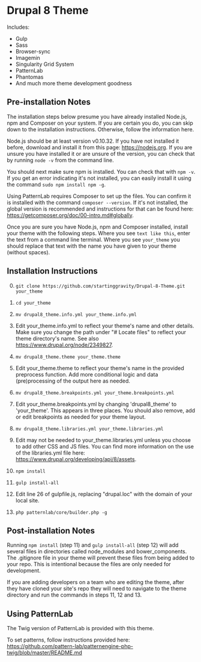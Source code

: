 # Drupal 8 Theme

Includes:
* Gulp
* Sass
* Browser-sync
* Imagemin
* Singularity Grid System
* PatternLab
* Phantomas
* And much more theme development goodness

## Pre-installation Notes

The installation steps below presume you have already installed Node.js, npm and Composer on your system. If you are certain you do, you can skip down to the installation instructions. Otherwise, follow the information here.

Node.js should be at least version v0.10.32. If you have not installed it before, download and install it from this page: https://nodejs.org. If you are unsure you have installed it or are unsure of the version, you can check that by running `node -v` from the command line.

You should next make sure npm is installed. You can check that with `npm -v`. If you get an error indicating it's not installed, you can easily install it using the command `sudo npm install npm -g`.

Using PatternLab requires Composer to set up the files. You can confirm it is installed with the command `composer --version`. If it's not installed, the global version is recommended and instructions for that can be found here: https://getcomposer.org/doc/00-intro.md#globally.

Once you are sure you have Node.js, npm and Composer installed, install your theme with the following steps. Where you see `text like this`, enter the text from a command line terminal. Where you see `your_theme` you should replace that text with the name you have given to your theme (without spaces).

## Installation Instructions

0. `git clone https://github.com/startinggravity/Drupal-8-Theme.git your_theme`

0. `cd your_theme`

0. `mv drupal8_theme.info.yml your_theme.info.yml`

0. Edit your_theme.info.yml to reflect your theme's name and other details. Make sure you change the path under "# Locate files" to reflect your theme directory's name. See also https://www.drupal.org/node/2349827.

0. `mv drupal8_theme.theme your_theme.theme`

0. Edit your_theme.theme to reflect your theme's name in the provided preprocess function. Add more conditional logic
and data (pre)processing of the output here as needed.

0. `mv drupal8_theme.breakpoints.yml your_theme.breakpoints.yml`

0. Edit your_theme.breakpoints.yml by changing 'drupal8_theme' to 'your_theme'. This appears in three places. You should also remove, add or edit breakpoints as needed for your theme layout.

0. `mv drupal8_theme.libraries.yml your_theme.libraries.yml`

0. Edit may not be needed to your_theme.libraries.yml unless you choose to add other CSS and JS files. You can find more information on the use of the libraries.yml file here: https://www.drupal.org/developing/api/8/assets.

0. `npm install`

0. `gulp install-all`

0. Edit line 26 of gulpfile.js, replacing "drupal.loc" with the domain of your local site.

0. `php patternlab/core/builder.php -g`

## Post-installation Notes

Running `npm install` (step 11) and `gulp install-all` (step 12) will add several files in directories called node_modules and bower_components. The .gitignore file in your theme will prevent these files from being added to your repo. This is intentional because the files are only needed for development. 

If you are adding developers on a team who are editing the theme, after they have cloned your site's repo they will need to navigate to the theme directory and run the commands in steps 11, 12 and 13.

## Using PatternLab

The Twig version of PatternLab is provided with this theme. 

To set patterns, follow instructions provided here: https://github.com/pattern-lab/patternengine-php-twig/blob/master/README.md
